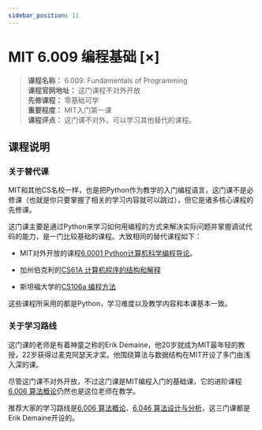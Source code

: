 ```yaml
---
sidebar_position: 11
---
```


# MIT 6.009 编程基础 [×]



>**课程名称：** 6.009: Fundamentals of Programming  
**课程官网地址：** 这门课程不对外开放  
**先修课程：** 零基础可学  
**重要程度：** MIT入门第一课   
**课程评点：** 这门课不对外，可以学习其他替代的课程。

## 课程说明
### 关于替代课
MIT和其他CS名校一样，也是把Python作为教学的入门编程语言，这门课不是必修课（也就是你只要掌握了相关的学习内容就可以跳过），但它是诸多核心课程的先修课。

这门课主要是通过Python来学习如何用编程的方式来解决实际问题并掌握调试代码的能力，是一门比较基础的课程。大致相同的替代课程如下：

- MIT对外开放的课程[6.0001 Python计算机科学编程导论](https://hackway.org/docs/cs/freshman/first/cs60001)。

- 加州伯克利的[CS61A 计算机程序的结构和解释](https://hackway.org/docs/cs/freshman/first/cs61a)

- 斯坦福大学的[CS106a 编程方法](https://hackway.org/docs/cs/freshman/first/cs106a)

这些课程所采用的都是Python，学习难度以及教学内容和本课基本一致。

### 关于学习路线
这门课的老师是有着神童之称的Erik Demaine，他20岁就成为MIT最年轻的教授，22岁获得过麦克阿瑟天才奖。他围绕算法与数据结构在MIT开设了多门由浅入深的课。

尽管这门课不对外开放，不过这门课是MIT编程入门的基础课，它的进阶课程[6.006 算法概论](https://hackway.org/docs/cs/freshman/datastructure/cs6006)仍然也是这位老师在教学。

推荐大家的学习路线是[6.006 算法概论](https://hackway.org/docs/cs/freshman/datastructure/cs6006)、[6.046 算法设计与分析](https://hackway.org/docs/cs/sophomore/algorithm/cs6046)，这三门课都是Erik Demaine开设的。





<Comment></Comment>

